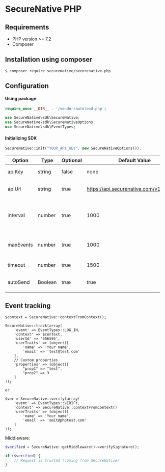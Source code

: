 # SecureNative PHP

## Requirements

* PHP version >= 7.2
* Composer

## Installation using composer

```shell script
$ composer require securenative/securenative-php
```

## Configuration

#### Using package
```php
require_once __DIR__ . '/vendor/autoload.php';

use SecureNative\sdk\SecureNative;
use SecureNative\sdk\SecureNativeOptions;
use SecureNative\sdk\EventTypes;
```

#### Initializing SDK

```php
SecureNative::init("YOUR_API_KEY", new SecureNativeOptions());
```

| Option | Type | Optional | Default Value | Description |
| -------| -------| -------| -------| -------------------------------------------------|
| apiKey | string | false | none | SecureNative api key |
| apiUrl | string | true | https://api.securenative.com/v1/collector | Default api base address|
| interval| number | true | 1000 | Default interval for SDK to try to persist events|  
| maxEvents | number | true | 1000 | Max in-memory events queue| 
| timeout | number | true | 1500 | API call timeout in ms|
| autoSend | Boolean | true | true | Should api auto send the events|

## Event tracking

```
$context = SecureNative::contextFromContext();

SecureNative::track(array(
    'event' => EventTypes::LOG_IN,
    'context' => $context,
    'userId' => '556595',
    'userTraits' => (object)[
        'name' => 'Your name',
        'email' => 'test@test.com'
    ],
    // Custom properties
    'properties' => (object)[
        "prop1" => "test",
        "prop2" => 3
    ]
));

or

$ver = SecureNative::verify(array(
    'event' => EventTypes::VERIFY,
    'context' => SecureNative::contextFromContext()
    'userTraits' => (object)[
        'name' => 'Your name',
        'email' => 'amit@phptest.com'
    ]
));
```

Middleware:

```php
$verified = SecureNative::getMiddleware()->verifySignature();

if ($verified) {
    // Request is trusted (coming from SecureNative) 
}
```
